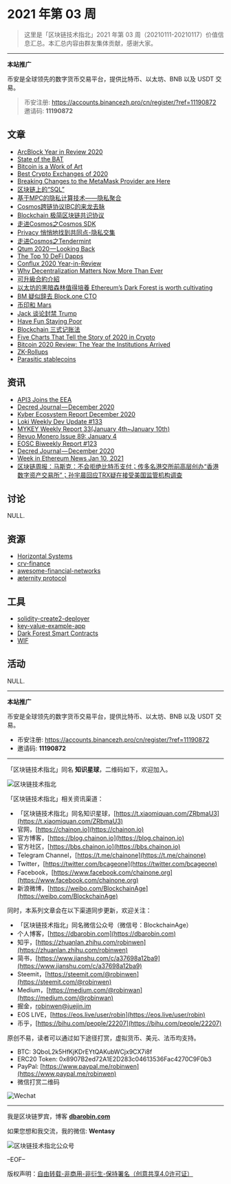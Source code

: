 # 2021 年第 03 周

> 这里是「区块链技术指北」2021 年第 03 周（20210111-20210117）价值信息汇总。本汇总内容由群友集体贡献，感谢大家。

***

**本站推广**

币安是全球领先的数字货币交易平台，提供比特币、以太坊、BNB 以及 USDT 交易。

> 币安注册: https://accounts.binancezh.pro/cn/register/?ref=11190872
> 邀请码: **11190872**

## 文章

* [ArcBlock Year in Review 2020](https://bbs.chainon.io/d/7116)
* [State of the BAT](https://bbs.chainon.io/d/7117)
* [Bitcoin is a Work of Art](https://bbs.chainon.io/d/7118)
* [Best Crypto Exchanges of 2020](https://bbs.chainon.io/d/7120)
* [Breaking Changes to the MetaMask Provider are Here](https://bbs.chainon.io/d/7123)
* [区块链上的“SQL”](https://bbs.chainon.io/d/7125)
* [基于MPC的隐私计算技术——隐私聚合](https://bbs.chainon.io/d/7126)
* [Cosmos跨链协议IBC的来龙去脉](https://bbs.chainon.io/d/7127)
* [Blockchain 极简区块链共识协议](https://bbs.chainon.io/d/7128)
* [走进Cosmos之Cosmos SDK](https://bbs.chainon.io/d/7129)
* [Privacy 悄悄地找到共同点-隐私交集](https://bbs.chainon.io/d/7130)
* [走进Cosmos之Tendermint](https://bbs.chainon.io/d/7131)
* [Qtum 2020 — Looking Back](https://bbs.chainon.io/d/7132)
* [The Top 10 DeFi Dapps](https://bbs.chainon.io/d/7134)
* [Conflux 2020 Year-in-Review](https://bbs.chainon.io/d/7135)
* [Why Decentralization Matters Now More Than Ever](https://bbs.chainon.io/d/7137)
* [可升級合約介紹](https://bbs.chainon.io/d/7139)
* [以太坊的黑暗森林值得培養 Ethereum’s Dark Forest is worth cultivating](https://bbs.chainon.io/d/7140)
* [BM 疑似辞去 Block.one CTO](https://bbs.chainon.io/d/7142)
* [币印和 Mars](https://bbs.chainon.io/d/7143)
* [Jack 谈论封禁 Trump](https://bbs.chainon.io/d/7144)
* [Have Fun Staying Poor](https://bbs.chainon.io/d/7145)
* [Blockchain 三式记账法](https://bbs.chainon.io/d/7155)
* [Five Charts That Tell the Story of 2020 in Crypto](https://bbs.chainon.io/d/7156)
* [Bitcoin 2020 Review: The Year the Institutions Arrived](https://bbs.chainon.io/d/7157)
* [ZK-Rollups](https://bbs.chainon.io/d/7158)
* [Parasitic stablecoins](https://bbs.chainon.io/d/7159)

## 资讯

* [API3 Joins the EEA](https://bbs.chainon.io/d/7115)
* [Decred Journal — December 2020](https://bbs.chainon.io/d/7119)
* [Kyber Ecosystem Report December 2020](https://bbs.chainon.io/d/7121)
* [Loki Weekly Dev Update #133](https://bbs.chainon.io/d/7122)
* [MYKEY Weekly Report 33(January 4th~January 10th)](https://bbs.chainon.io/d/7124)
* [Revuo Monero Issue 89: January 4](https://bbs.chainon.io/d/7133)
* [EOSC Biweekly Report #123](https://bbs.chainon.io/d/7136)
* [Decred Journal — December 2020](https://bbs.chainon.io/d/7138)
* [Week in Ethereum News Jan 10, 2021](https://bbs.chainon.io/d/7141)
* [区块链周报：马斯克：不会拒绝比特币支付；传多名港交所前高层创办“香港数字资产交易所”；孙宇晨回应TRX疑在接受美国监管机构调查](https://bbs.chainon.io/d/7146)

## 讨论

NULL.

## 资源

* [Horizontal Systems](https://bbs.chainon.io/d/7147)
* [crv-finance](https://bbs.chainon.io/d/7148)
* [awesome-financial-networks](https://bbs.chainon.io/d/7152)
* [æternity protocol](https://bbs.chainon.io/d/7153)

## 工具

* [solidity-create2-deployer](https://bbs.chainon.io/d/7149)
* [key-value-example-app](https://bbs.chainon.io/d/7150)
* [Dark Forest Smart Contracts](https://bbs.chainon.io/d/7151)
* [WIF](https://bbs.chainon.io/d/7154)

## 活动

NULL.

***

**本站推广**

币安是全球领先的数字货币交易平台，提供比特币、以太坊、BNB 以及 USDT 交易。

* 币安注册: https://accounts.binancezh.pro/cn/register/?ref=11190872
* 邀请码: **11190872**

***

「区块链技术指北」同名 **知识星球**，二维码如下，欢迎加入。

![区块链技术指北](https://cdn.dbarobin.com/3YzonTR.png)

「区块链技术指北」相关资讯渠道：

* 「区块链技术指北」同名知识星球，[https://t.xiaomiquan.com/ZRbmaU3](https://t.xiaomiquan.com/ZRbmaU3)
* 官网，[https://chainon.io](https://chainon.io)
* 官方博客，[https://blog.chainon.io](https://blog.chainon.io)
* 官方社区，[https://bbs.chainon.io](https://bbs.chainon.io)
* Telegram Channel，[https://t.me/chainone](https://t.me/chainone)
* Twitter，[https://twitter.com/bcageone](https://twitter.com/bcageone)
* Facebook，[https://www.facebook.com/chainone.org](https://www.facebook.com/chainone.org)
* 新浪微博，[https://weibo.com/BlockchainAge](https://weibo.com/BlockchainAge)

同时，本系列文章会在以下渠道同步更新，欢迎关注：

* 「区块链技术指北」同名微信公众号（微信号：BlockchainAge）
* 个人博客，[https://dbarobin.com](https://dbarobin.com)
* 知乎，[https://zhuanlan.zhihu.com/robinwen](https://zhuanlan.zhihu.com/robinwen)
* 简书，[https://www.jianshu.com/c/a37698a12ba9](https://www.jianshu.com/c/a37698a12ba9)
* Steemit，[https://steemit.com/@robinwen](https://steemit.com/@robinwen)
* Medium，[https://medium.com/@robinwan](https://medium.com/@robinwan)
* 掘金，[robinwen@juejin.im](https://juejin.im/user/5673ccae60b2260ee435f89a/posts)
* EOS LIVE，[https://eos.live/user/robin](https://eos.live/user/robin)
* 币乎，[https://bihu.com/people/22207](https://bihu.com/people/22207)

原创不易，读者可以通过如下途径打赏，虚拟货币、美元、法币均支持。

* BTC: 3QboL2k5HfKjKDrEYtQAKubWCjx9CX7i8f
* ERC20 Token: 0x8907B2ed72A1E2D283c04613536Fac4270C9F0b3
* PayPal: [https://www.paypal.me/robinwen](https://www.paypal.me/robinwen)
* 微信打赏二维码

![Wechat](https://cdn.dbarobin.com/SzoNl5b.jpg)

***

我是区块链罗宾，博客 **[dbarobin.com](https://dbarobin.com/)**

如果您想和我交流，我的微信: **Wentasy**

![区块链技术指北公众号](https://cdn.dbarobin.com/w0wignb.png)

–EOF–

版权声明：[自由转载-非商用-非衍生-保持署名（创意共享4.0许可证）](http://creativecommons.org/licenses/by-nc-nd/4.0/deed.zh)